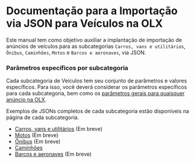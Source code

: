 # Documentação para a Importação via JSON para Veículos na OLX

Este manual tem como objetivo auxiliar a implantação de importação de anúncios de veículos para as subcategorias `Carros, vans e utilitários`, `Ônibus`, `Caminhões`, `Motos` e `Barcos e aeronaves`, via JSON.


### Parâmetros específicos por subcategoria

Cada subcategoria de Veículos tem seu conjunto de parâmetros e valores específicos. Para isso, você deverá considerar os parâmetros específicos para cada subcategoria, bem como os [parâmetros gerais para quaisquer anúncio na OLX](https://github.com/olxbr/ad_integration/blob/master/json/json.md).

Exemplos de JSONs completos de cada subcategoria estão disponíveis na página de cada subcategoria.

- [Carros, vans e utilitários](https://github.com/olxbr/ad_integration/blob/master/json/autos/sub_autos.md) (Em breve)
- [Motos](https://github.com/olxbr/ad_integration/blob/master/json/autos/sub_motorcycle.md) (Em breve)
- [Ônibus](https://github.com/olxbr/ad_integration/blob/master/json/autos/sub_bus.md) (Em breve)
- [Caminhões](https://github.com/olxbr/ad_integration/blob/json/autos/sub_truck.md)
- [Barcos e aeronaves](https://github.com/olxbr/ad_integration/blob/master/json/autos/sub_boat_plane.md) (Em breve)
